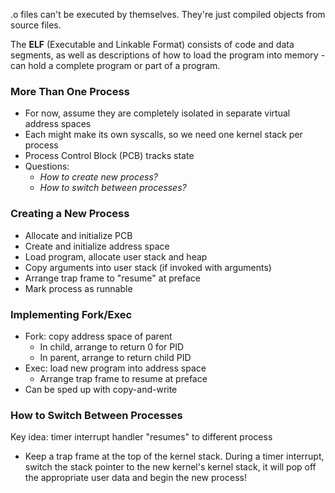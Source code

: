 .o files can't be executed by themselves. They're just compiled objects from source files.

The **ELF** (Executable and Linkable Format) consists of code and data segments, as well as descriptions of how to load the program into memory - can hold a complete program or part of a program. 


### More Than One Process
- For now, assume they are completely isolated in separate virtual address spaces
- Each might make its own syscalls, so we need one kernel stack per process
- Process Control Block (PCB) tracks state
- Questions:
	- *How to create new process?*
	- *How to switch between processes?*

### Creating a New Process
- Allocate and initialize PCB
- Create and initialize address space
- Load program, allocate user stack and heap
- Copy arguments into user stack (if invoked with arguments)
- Arrange trap frame to "resume" at preface
- Mark process as runnable

### Implementing Fork/Exec
- Fork: copy address space of parent
	- In child, arrange to return 0 for PID
	- In parent, arrange to return child PID
- Exec: load new program into address space
	- Arrange trap frame to resume at preface
- Can be sped up with copy-and-write 

### How to Switch Between Processes
Key idea: timer interrupt handler "resumes" to different process
- Keep a trap frame at the top of the kernel stack. During a timer interrupt, switch the stack pointer to the new kernel's kernel stack, it will pop off the appropriate user data and begin the new process!
